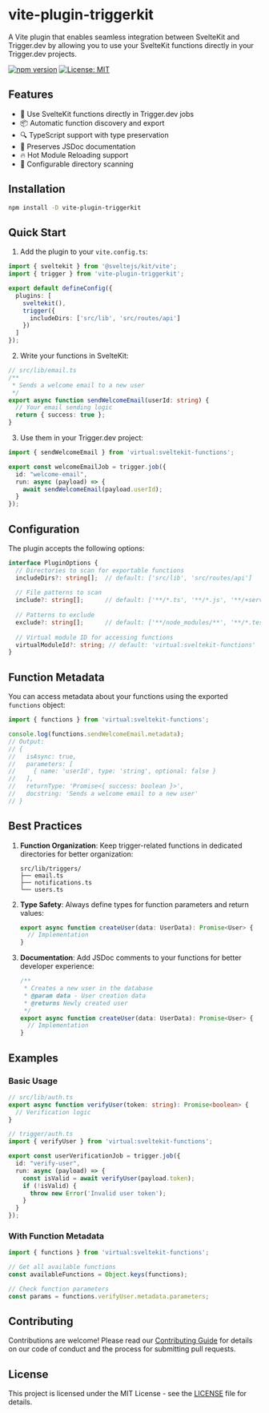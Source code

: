 # vite-plugin-triggerkit

A Vite plugin that enables seamless integration between SvelteKit and Trigger.dev by allowing you to use your SvelteKit functions directly in your Trigger.dev projects.

[![npm version](https://badge.fury.io/js/@sveltrigger%2Fvite.svg)](https://badge.fury.io/js/@sveltrigger%2Fvite)
[![License: MIT](https://img.shields.io/badge/License-MIT-yellow.svg)](https://opensource.org/licenses/MIT)

## Features

- 🔄 Use SvelteKit functions directly in Trigger.dev jobs
- 📦 Automatic function discovery and export
- 🔍 TypeScript support with type preservation
- 📝 Preserves JSDoc documentation
- 🔥 Hot Module Reloading support
- 🎯 Configurable directory scanning

## Installation

```bash
npm install -D vite-plugin-triggerkit
```

## Quick Start

1. Add the plugin to your `vite.config.ts`:

```typescript
import { sveltekit } from '@sveltejs/kit/vite';
import { trigger } from 'vite-plugin-triggerkit';

export default defineConfig({
  plugins: [
    sveltekit(),
    trigger({
      includeDirs: ['src/lib', 'src/routes/api']
    })
  ]
});
```

2. Write your functions in SvelteKit:

```typescript
// src/lib/email.ts
/**
 * Sends a welcome email to a new user
 */
export async function sendWelcomeEmail(userId: string) {
  // Your email sending logic
  return { success: true };
}
```

3. Use them in your Trigger.dev project:

```typescript
import { sendWelcomeEmail } from 'virtual:sveltekit-functions';

export const welcomeEmailJob = trigger.job({
  id: "welcome-email",
  run: async (payload) => {
    await sendWelcomeEmail(payload.userId);
  }
});
```

## Configuration

The plugin accepts the following options:

```typescript
interface PluginOptions {
  // Directories to scan for exportable functions
  includeDirs?: string[];  // default: ['src/lib', 'src/routes/api']
  
  // File patterns to scan
  include?: string[];      // default: ['**/*.ts', '**/*.js', '**/+server.ts']
  
  // Patterns to exclude
  exclude?: string[];      // default: ['**/node_modules/**', '**/*.test.ts', '**/*.spec.ts']
  
  // Virtual module ID for accessing functions
  virtualModuleId?: string; // default: 'virtual:sveltekit-functions'
}
```

## Function Metadata

You can access metadata about your functions using the exported `functions` object:

```typescript
import { functions } from 'virtual:sveltekit-functions';

console.log(functions.sendWelcomeEmail.metadata);
// Output:
// {
//   isAsync: true,
//   parameters: [
//     { name: 'userId', type: 'string', optional: false }
//   ],
//   returnType: 'Promise<{ success: boolean }>',
//   docstring: 'Sends a welcome email to a new user'
// }
```

## Best Practices

1. **Function Organization**: Keep trigger-related functions in dedicated directories for better organization:
   ```
   src/lib/triggers/
   ├── email.ts
   ├── notifications.ts
   └── users.ts
   ```

2. **Type Safety**: Always define types for function parameters and return values:
   ```typescript
   export async function createUser(data: UserData): Promise<User> {
     // Implementation
   }
   ```

3. **Documentation**: Add JSDoc comments to your functions for better developer experience:
   ```typescript
   /**
    * Creates a new user in the database
    * @param data - User creation data
    * @returns Newly created user
    */
   export async function createUser(data: UserData): Promise<User> {
     // Implementation
   }
   ```

## Examples

### Basic Usage
```typescript
// src/lib/auth.ts
export async function verifyUser(token: string): Promise<boolean> {
  // Verification logic
}

// trigger/auth.ts
import { verifyUser } from 'virtual:sveltekit-functions';

export const userVerificationJob = trigger.job({
  id: "verify-user",
  run: async (payload) => {
    const isValid = await verifyUser(payload.token);
    if (!isValid) {
      throw new Error('Invalid user token');
    }
  }
});
```

### With Function Metadata
```typescript
import { functions } from 'virtual:sveltekit-functions';

// Get all available functions
const availableFunctions = Object.keys(functions);

// Check function parameters
const params = functions.verifyUser.metadata.parameters;
```

## Contributing

Contributions are welcome! Please read our [Contributing Guide](CONTRIBUTING.md) for details on our code of conduct and the process for submitting pull requests.

## License

This project is licensed under the MIT License - see the [LICENSE](LICENSE) file for details.
